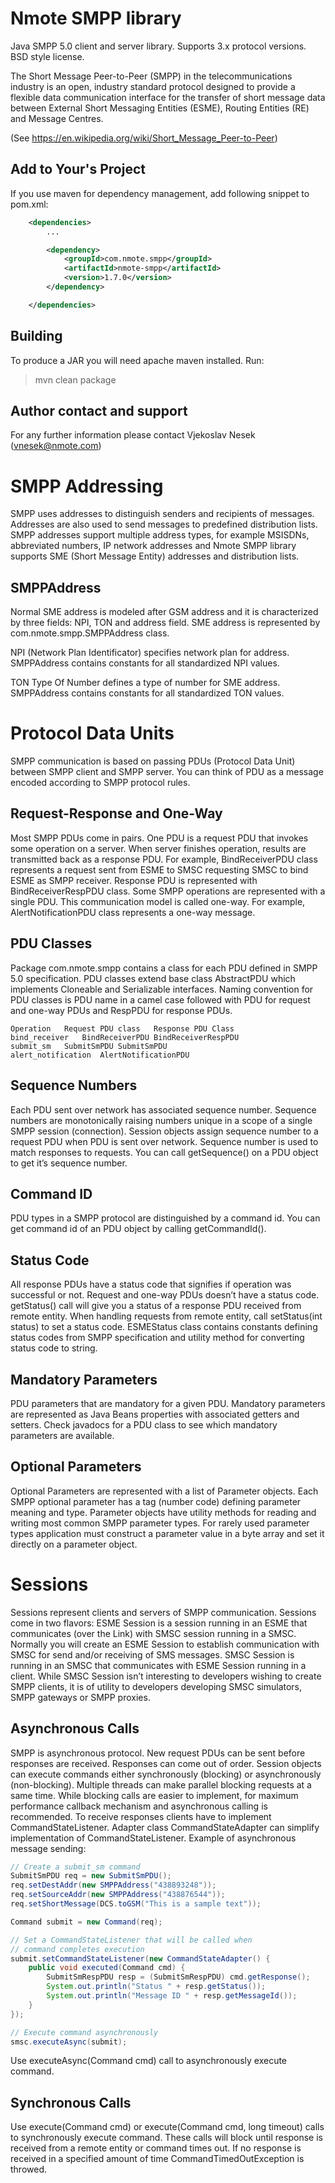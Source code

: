 Nmote SMPP library
==================

Java SMPP 5.0 client and server library. Supports 3.x protocol versions. BSD style license.

The Short Message Peer-to-Peer (SMPP) in the telecommunications industry is an open, industry standard protocol designed to provide a flexible data communication interface for the transfer of short message data between External Short Messaging Entities (ESME), Routing Entities (RE) and Message Centres.

(See https://en.wikipedia.org/wiki/Short_Message_Peer-to-Peer)


Add to Your's Project
---------------------

If you use maven for dependency management, add following snippet to pom.xml:

```xml
	<dependencies>
		...

		<dependency>
			<groupId>com.nmote.smpp</groupId>
			<artifactId>nmote-smpp</artifactId>
			<version>1.7.0</version>
		</dependency>

	</dependencies>
```

Building
--------
To produce a JAR you will need apache maven installed. Run:

> mvn clean package

Author contact and support
--------------------------
For any further information please contact Vjekoslav Nesek (vnesek@nmote.com)

SMPP Addressing
===============

SMPP uses addresses to distinguish senders and recipients of messages. Addresses are also used to send messages to predefined distribution lists. SMPP addresses support multiple address types, for example MSISDNs, abbreviated numbers, IP network addresses and
Nmote SMPP library supports SME (Short Message Entity) addresses and distribution lists.

SMPPAddress
-----------
Normal SME address is modeled after GSM address and it is characterized by three fields: NPI, TON and address field.
SME address is represented by com.nmote.smpp.SMPPAddress class.

NPI (Network Plan Identificator) specifies network plan for address. SMPPAddress contains constants for all standardized NPI values.

TON Type Of Number defines a type of number for SME address. SMPPAddress contains constants for all standardized TON values.

Protocol Data Units
===================
SMPP communication is based on passing PDUs (Protocol Data Unit) between SMPP client and SMPP server. You can think of PDU as a message encoded according to SMPP protocol rules.

Request-Response and One-Way
----------------------------
Most SMPP PDUs come in pairs. One PDU is a request PDU that invokes some operation on a server. When server finishes operation, results are transmitted back as a response PDU. For example, BindReceiverPDU class represents a request sent from ESME to SMSC requesting SMSC to bind ESME as SMPP receiver. Response PDU is represented with BindReceiverRespPDU class.
Some SMPP operations are represented with a single PDU. This communication model is called one-way. For example, AlertNotificationPDU class represents a one-way message.

PDU Classes
-----------
Package com.nmote.smpp contains a class for each PDU defined in SMPP 5.0 specification. PDU classes extend base class AbstractPDU which implements Cloneable and Serializable interfaces. Naming convention for PDU classes is PDU name in a camel case followed with PDU for request and one-way PDUs and RespPDU for response PDUs.

```
Operation	Request PDU class	Response PDU Class
bind_receiver	BindReceiverPDU	BindReceiverRespPDU
submit_sm	SubmitSmPDU	SubmitSmPDU
alert_notification	AlertNotificationPDU
```

Sequence Numbers
----------------
Each PDU sent over network has associated sequence number. Sequence numbers are monotonically raising numbers unique in a scope of a single SMPP session (connection). Session objects assign sequence number to a request PDU when PDU is sent over network.
Sequence number is used to match responses to requests. You can call getSequence() on a PDU object to get it’s sequence number.

Command ID
----------
PDU types in a SMPP protocol are distinguished by a command id. You can get command id of an PDU object by calling getCommandId().

Status Code
-----------
All response PDUs have a status code that signifies if operation was successful or not. Request and one-way PDUs doesn’t have a status code. getStatus() call will give you a status of a response PDU received from remote entity. When handling requests from remote entity, call setStatus(int status) to set a status code.
ESMEStatus class contains constants defining status codes from SMPP specification and utility method for converting status code to string.

Mandatory Parameters
--------------------
PDU parameters that are mandatory for a given PDU. Mandatory parameters are represented as Java Beans properties with associated getters and setters. Check javadocs for a PDU class to see which mandatory parameters are available.

Optional Parameters
-------------------
Optional Parameters are represented with a list of Parameter objects. Each SMPP optional parameter has a tag (number code) defining parameter meaning and type. Parameter objects have utility methods for reading and writing most common SMPP parameter types. For rarely used parameter types application must construct a parameter value in a byte array and set it directly on a parameter object.

Sessions
========
Sessions represent clients and servers of SMPP communication. Sessions come in two flavors:
ESME Session is a session running in an ESME that communicates (over the Link) with SMSC session running in a SMSC. Normally you will create an ESME Session to establish communication with SMSC for send and/or receiving of SMS messages.
SMSC Session is running in an SMSC that communicates with ESME Session running in a client. While SMSC Session isn’t interesting to developers wishing to create SMPP clients, it is of utility to developers developing SMSC simulators, SMPP gateways or SMPP proxies.

Asynchronous Calls
------------------
SMPP is asynchronous protocol. New request PDUs can be sent before responses are received. Responses can come out of order. Session objects can execute commands either synchronously (blocking) or asynchronously (non-blocking). Multiple threads can make parallel blocking requests at a same time.
While blocking calls are easier to implement, for maximum performance callback mechanism and asynchronous calling is recommended. To receive responses clients have to implement CommandStateListener. Adapter class CommandStateAdapter can simplify implementation of CommandStateListener.
Example of asynchronous message sending:

```java
// Create a submit_sm command
SubmitSmPDU req = new SubmitSmPDU();
req.setDestAddr(new SMPPAddress("438893248"));
req.setSourceAddr(new SMPPAddress("438876544"));
req.setShortMessage(DCS.toGSM("This is a sample text"));

Command submit = new Command(req);

// Set a CommandStateListener that will be called when
// command completes execution
submit.setCommandStateListener(new CommandStateAdapter() {
	public void executed(Command cmd) {
		SubmitSmRespPDU resp = (SubmitSmRespPDU) cmd.getResponse();
		System.out.println("Status " + resp.getStatus());
		System.out.println("Message ID " + resp.getMessageId());
	}
});

// Execute command asynchronously
smsc.executeAsync(submit);
````
Use executeAsync(Command cmd) call to asynchronously execute command.

Synchronous Calls
-----------------
Use execute(Command cmd) or execute(Command cmd, long timeout) calls to synchronously execute command. These calls will block until response is received from a remote entity or command times out.
If no response is received in a specified amount of time CommandTimedOutException is throwed.


